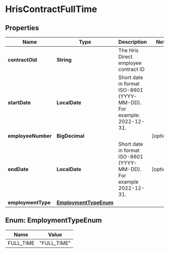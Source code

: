 

# HrisContractFullTime


## Properties

| Name | Type | Description | Notes |
|------------ | ------------- | ------------- | -------------|
|**contractOid** | **String** | The Hris Direct employee contract ID |  |
|**startDate** | **LocalDate** | Short date in format ISO-8601 (YYYY-MM-DD). For example: 2022-12-31. |  |
|**employeeNumber** | **BigDecimal** |  |  [optional] |
|**endDate** | **LocalDate** | Short date in format ISO-8601 (YYYY-MM-DD). For example 2022-12-31. |  [optional] |
|**employmentType** | [**EmploymentTypeEnum**](#EmploymentTypeEnum) |  |  |



## Enum: EmploymentTypeEnum

| Name | Value |
|---- | -----|
| FULL_TIME | &quot;FULL_TIME&quot; |



